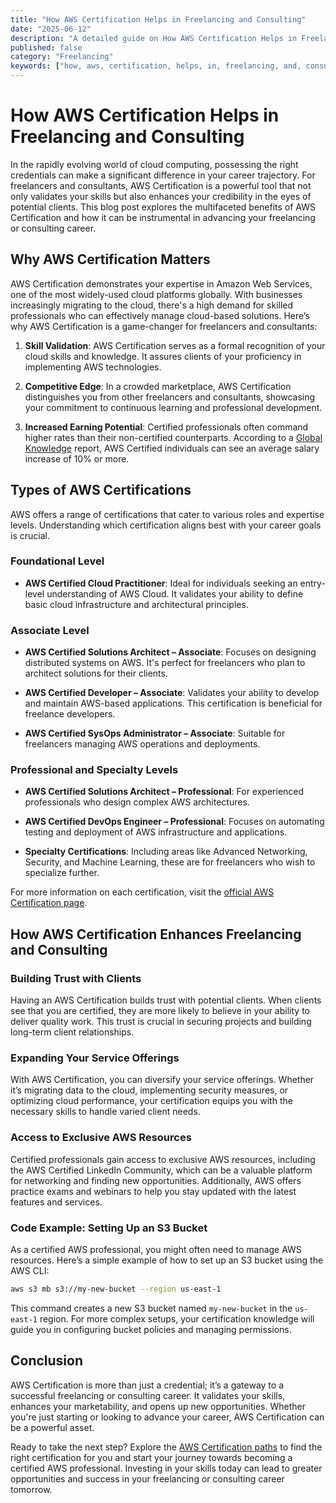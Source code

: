 ```yaml
---
title: "How AWS Certification Helps in Freelancing and Consulting"
date: "2025-06-12"
description: "A detailed guide on How AWS Certification Helps in Freelancing and Consulting"
published: false
category: "Freelancing"
keywords: ["how, aws, certification, helps, in, freelancing, and, consulting"]
---
```


# How AWS Certification Helps in Freelancing and Consulting

In the rapidly evolving world of cloud computing, possessing the right credentials can make a significant difference in your career trajectory. For freelancers and consultants, AWS Certification is a powerful tool that not only validates your skills but also enhances your credibility in the eyes of potential clients. This blog post explores the multifaceted benefits of AWS Certification and how it can be instrumental in advancing your freelancing or consulting career.

## Why AWS Certification Matters

AWS Certification demonstrates your expertise in Amazon Web Services, one of the most widely-used cloud platforms globally. With businesses increasingly migrating to the cloud, there's a high demand for skilled professionals who can effectively manage cloud-based solutions. Here’s why AWS Certification is a game-changer for freelancers and consultants:

1. **Skill Validation**: AWS Certification serves as a formal recognition of your cloud skills and knowledge. It assures clients of your proficiency in implementing AWS technologies.

2. **Competitive Edge**: In a crowded marketplace, AWS Certification distinguishes you from other freelancers and consultants, showcasing your commitment to continuous learning and professional development.

3. **Increased Earning Potential**: Certified professionals often command higher rates than their non-certified counterparts. According to a [Global Knowledge](https://www.globalknowledge.com/us-en/resources/resource-library/articles/what-it-pays-to-get-it-certified-in-2020/) report, AWS Certified individuals can see an average salary increase of 10% or more.

## Types of AWS Certifications

AWS offers a range of certifications that cater to various roles and expertise levels. Understanding which certification aligns best with your career goals is crucial.

### Foundational Level

- **AWS Certified Cloud Practitioner**: Ideal for individuals seeking an entry-level understanding of AWS Cloud. It validates your ability to define basic cloud infrastructure and architectural principles.

### Associate Level

- **AWS Certified Solutions Architect – Associate**: Focuses on designing distributed systems on AWS. It's perfect for freelancers who plan to architect solutions for their clients.

- **AWS Certified Developer – Associate**: Validates your ability to develop and maintain AWS-based applications. This certification is beneficial for freelance developers.

- **AWS Certified SysOps Administrator – Associate**: Suitable for freelancers managing AWS operations and deployments.

### Professional and Specialty Levels

- **AWS Certified Solutions Architect – Professional**: For experienced professionals who design complex AWS architectures.

- **AWS Certified DevOps Engineer – Professional**: Focuses on automating testing and deployment of AWS infrastructure and applications.

- **Specialty Certifications**: Including areas like Advanced Networking, Security, and Machine Learning, these are for freelancers who wish to specialize further.

For more information on each certification, visit the [official AWS Certification page](https://aws.amazon.com/certification/).

## How AWS Certification Enhances Freelancing and Consulting

### Building Trust with Clients

Having an AWS Certification builds trust with potential clients. When clients see that you are certified, they are more likely to believe in your ability to deliver quality work. This trust is crucial in securing projects and building long-term client relationships.

### Expanding Your Service Offerings

With AWS Certification, you can diversify your service offerings. Whether it’s migrating data to the cloud, implementing security measures, or optimizing cloud performance, your certification equips you with the necessary skills to handle varied client needs.

### Access to Exclusive AWS Resources

Certified professionals gain access to exclusive AWS resources, including the AWS Certified LinkedIn Community, which can be a valuable platform for networking and finding new opportunities. Additionally, AWS offers practice exams and webinars to help you stay updated with the latest features and services.

### Code Example: Setting Up an S3 Bucket

As a certified AWS professional, you might often need to manage AWS resources. Here’s a simple example of how to set up an S3 bucket using the AWS CLI:

```bash
aws s3 mb s3://my-new-bucket --region us-east-1
```

This command creates a new S3 bucket named `my-new-bucket` in the `us-east-1` region. For more complex setups, your certification knowledge will guide you in configuring bucket policies and managing permissions.

## Conclusion

AWS Certification is more than just a credential; it’s a gateway to a successful freelancing or consulting career. It validates your skills, enhances your marketability, and opens up new opportunities. Whether you're just starting or looking to advance your career, AWS Certification can be a powerful asset.

Ready to take the next step? Explore the [AWS Certification paths](https://aws.amazon.com/certification/) to find the right certification for you and start your journey towards becoming a certified AWS professional. Investing in your skills today can lead to greater opportunities and success in your freelancing or consulting career tomorrow.